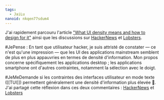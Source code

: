 ```yaml
---
tags:
  - JaiLu
nanoid: nkqen77sdum4
---
```

J'ai rapidement parcouru l'article ["What UI density means and how to design for it"](https://matthewstrom.com/writing/ui-density/) ainsi que les discussions sur [HackerNews](https://news.ycombinator.com/item?id=40428386) et [Lobsters](https://matthewstrom.com/writing/ui-density/).

#JePense : En tant que utilisateur hacker, je suis attristé de constater — ce n'est qu'une impression — que les UI des applications mainstream semblent de plus en plus appauvries en termes de densité d'information. Mon propos concerne spécifiquement les applications desktop ; les applications smartphone ont d'autres contraintes, notamment la sélection avec le doigt.

#JeMeDemande si les contraintes des interfaces utilisateur en mode texte ([[TUI]]) permettent généralement une densité d'information plus élevée 🤔.  
J'ai partagé cette réflexion dans ces deux commentaires : [HackerNews](https://news.ycombinator.com/item?id=40439151) et [Lobsters](https://lobste.rs/s/vth55u/ui_density#c_vhu8kz)
